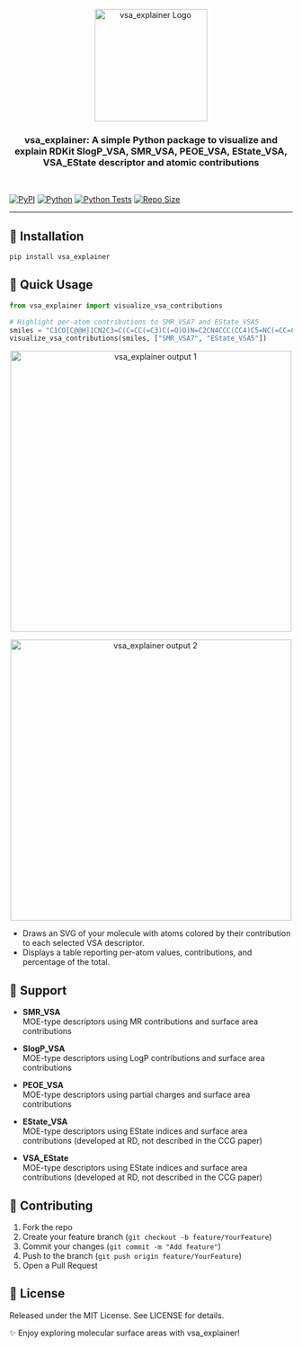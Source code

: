 <p align="center">
  <img src="assets/logo.png" alt="vsa_explainer Logo" width="200"/>
</p>
<h3 align="center">
vsa_explainer: A simple Python package to visualize and explain RDKit SlogP_VSA, SMR_VSA, PEOE_VSA, EState_VSA, VSA_EState descriptor and atomic contributions
</h3>
<br/>

[![PyPI](https://img.shields.io/pypi/v/vsa_explainer.svg)](https://pypi.org/project/vsa_explainer/)
[![Python](https://img.shields.io/pypi/pyversions/vsa_explainer.svg)](https://pypi.org/project/vsa_explainer/)
[![Python Tests](https://github.com/srijitseal/vsa_explainer/actions/workflows/ci.yml/badge.svg)](https://github.com/srijitseal/vsa_explainer/actions/workflows/ci.yml)
[![Repo Size](https://img.shields.io/github/repo-size/srijitseal/vsa_explainer.svg)](https://github.com/srijitseal/vsa_explainer)

---

## 📌 Installation
```bash
pip install vsa_explainer
```

## 📌 Quick Usage
```python
from vsa_explainer import visualize_vsa_contributions

# Highlight per-atom contributions to SMR_VSA7 and EState_VSA5
smiles = "C1CO[C@@H]1CN2C3=C(C=CC(=C3)C(=O)O)N=C2CN4CCC(CC4)C5=NC(=CC=C5)OCC6=C(C=C(C=C6)C#N)F"
visualize_vsa_contributions(smiles, ["SMR_VSA7", "EState_VSA5"])
```

<p align="center">
  <img src="assets/output_one.png" alt="vsa_explainer output 1" width="500"/>
</p>
<p align="center">
  <img src="assets/output_two.png" alt="vsa_explainer output 2" width="500"/>
</p>

- Draws an SVG of your molecule with atoms colored by their contribution to each selected VSA descriptor.
- Displays a table reporting per-atom values, contributions, and percentage of the total.


## 📌 Support

- **SMR_VSA**  
  MOE-type descriptors using MR contributions and surface area contributions

- **SlogP_VSA**  
  MOE-type descriptors using LogP contributions and surface area contributions

- **PEOE_VSA**  
  MOE-type descriptors using partial charges and surface area contributions

- **EState_VSA**  
  MOE-type descriptors using EState indices and surface area contributions (developed at RD, not described in the CCG paper)

- **VSA_EState**  
  MOE-type descriptors using EState indices and surface area contributions (developed at RD, not described in the CCG paper)



## 📌 Contributing
1. Fork the repo
2. Create your feature branch (`git checkout -b feature/YourFeature`)
3. Commit your changes (`git commit -m "Add feature"`)
4. Push to the branch (`git push origin feature/YourFeature`)
5. Open a Pull Request

## 📌 License
Released under the MIT License. See LICENSE for details.

✨ Enjoy exploring molecular surface areas with vsa_explainer!
